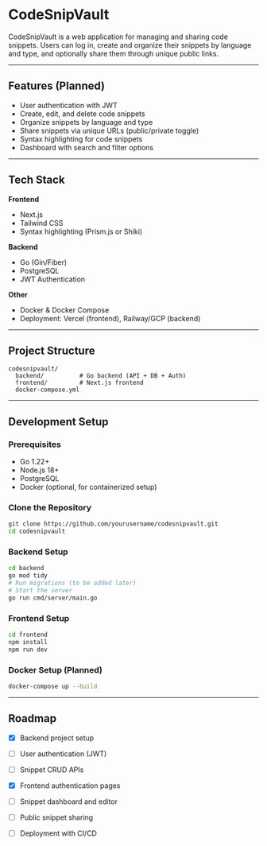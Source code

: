 # CodeSnipVault

CodeSnipVault is a web application for managing and sharing code snippets.
Users can log in, create and organize their snippets by language and type, and optionally share them through unique public links.

---

## Features (Planned)

* User authentication with JWT
* Create, edit, and delete code snippets
* Organize snippets by language and type
* Share snippets via unique URLs (public/private toggle)
* Syntax highlighting for code snippets
* Dashboard with search and filter options

---

## Tech Stack

**Frontend**

* Next.js
* Tailwind CSS
* Syntax highlighting (Prism.js or Shiki)

**Backend**

* Go (Gin/Fiber)
* PostgreSQL
* JWT Authentication

**Other**

* Docker & Docker Compose
* Deployment: Vercel (frontend), Railway/GCP (backend)

---

## Project Structure

```
codesnipvault/
  backend/          # Go backend (API + DB + Auth)
  frontend/         # Next.js frontend
  docker-compose.yml
```

---

## Development Setup

### Prerequisites

* Go 1.22+
* Node.js 18+
* PostgreSQL
* Docker (optional, for containerized setup)

### Clone the Repository

```bash
git clone https://github.com/yourusername/codesnipvault.git
cd codesnipvault
```

### Backend Setup

```bash
cd backend
go mod tidy
# Run migrations (to be added later)
# Start the server
go run cmd/server/main.go
```

### Frontend Setup

```bash
cd frontend
npm install
npm run dev
```

### Docker Setup (Planned)

```bash
docker-compose up --build
```

---

## Roadmap

* [X] Backend project setup
* [ ] User authentication (JWT)
* [ ] Snippet CRUD APIs
* [X] Frontend authentication pages
* [ ] Snippet dashboard and editor
* [ ] Public snippet sharing
* [ ] Deployment with CI/CD

